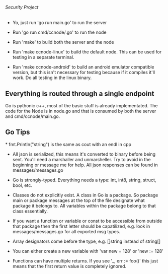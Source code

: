 <h6>Security Project</h6>

* Yo, just run 'go run main.go' to run the server

* Run 'go run cmd/ccnode/.go' to run the node 

* Run 'make' to build both the server and the node

* Run 'make ccnode-linux' to build the default node. This can be used for testing in a separate terminal. 

* Run 'make ccnode-android' to build an android emulator compatible version, but this isn't necessary for testing because if it compiles it'll work. Do all testing in the linux binary.

<h2>Everything is routed through a single endpoint</h2>

Go is pythonic c++, most of the basic stuff is already implementated. The code for the Node is in node.go and that is consumed by both the server and cmd/ccnode/main.go. 

<h2>Go Tips</h2>
* fmt.Println("string") is the same as cout with an endl in cpp

* All json is serialized, this means it's converted to binary before being sent. You'll need a marshaller and unmarsheller. Try to avoid in the beginning or message me for help. All json responses can be found in messages/messages.go

* Go is strongly-typed. Everything needs a type: int, int8, string, struct, bool, etc. 

* Classes do not explicitly exist. A class in Go is a package. So package main or package messages at the top of the file designate what package it belongs to. All variables within the package belong to that class essentially. 

* If you want a function or variable or const to be accessible from outside that package then the first letter should be capatilized, e.g. look in messages/messages.go for all exported msg types.

* Array designators come before the type, e.g. []string instead of string[]

* You can either create a new variable with 'var new = 128' or 'new := 128'

* Functions can have multiple returns. If you see '_, err := foo()' this just means that the first return value is completely ignored. 
